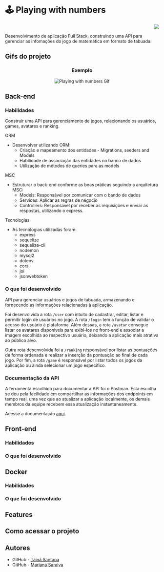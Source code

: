 # :joystick: Playing with numbers
<p align="right">
  <img src="https://img.shields.io/badge/In Progress-red?style=for-the-badge">
</p>


Desenvolvimento de aplicação Full Stack, construindo uma API para gerenciar as infomações do jogo de matemática em formato de tabuada.

## Gifs do projeto
<h3 align="center">Exemplo</h3>
<p align="center">
  <img src="" alt="Playing with numbers Gif"/>
</p>

## Back-end
### Habilidades
Construir uma API para gerenciamento de jogos, relacionando os usuários, games, avatares e ranking.

ORM
  - Desenvolver utilizando ORM: 
    - Criação e mapeamento dos entidades - Migrations, seeders and Models
    - Habilidade de associação das entidades no banco de dados
    - Utilização de métodos de queries para as models
    
MSC
  - Estruturar o back-end conforme as boas práticas seguindo a arquitetura MSC:
    - Models: Responsável por comunicar com o bando de dados
    - Services: Aplicar as regras de négocio
    - Controllers: Responsável por receber as requisições e enviar as respostas, utilizando o express.
    
Tecnologias
  - As tecnologias utilizadas foram:
    - express
    - sequelize
    - sequelize-cli
    - nodemon
    - mysql2
    - dotenv
    - cors
    - joi
    - jsonwebtoken

### O que foi desenvolvido
API para gerenciar usuários e jogos de tabuada, armazenando e fornecendo as informações relacionadas à aplicação. 

Foi desenvolvida a rota `/user` com intuito de cadastrar, editar, listar e permitir login de usuários no jogo. A rota `/login` tem a função de validar o acesso do usuário à plataforma. Além dessas, a rota `/avatar` consegue listar os avatares disponíveis para exibi-los no front-end e associar a imagem escolhida ao respectivo usuário, deixando a aplicação mais atrativa ao público alvo.

Outra rota desenvolvida foi a `/ranking` responsável por listar as pontuações de forma ordenada e realizar a inserção da pontuação ao final de cada jogo. Por fim, a rota `/game` é responsável por listar todos os jogos da aplicação ou ainda selecionar um jogo específico.

### Documentação da API
A ferramenta escolhida para documentar a API foi o Postman. Esta escolha se deu pela facilidade em compartilhar as informações dos endpoints em tempo real, uma vez que ao atualizar a aplicação localmente, os demais membros da equipe recebem essa atualização instantaneamente.

Acesse a documentação [aqui](https://documenter.getpostman.com/view/20099081/UyxgK8Ei).

## Front-end
### Habilidades
### O que foi desenvolvido

## Docker
### Habilidades
### O que foi desenvolvido

## Features

## Como acessar o projeto

## Autores
- GitHub - [Tainá Santana](https://github.com/tainnaps)
- GitHub - [Mariana Saraiva](https://github.com/marianasaraiva)
